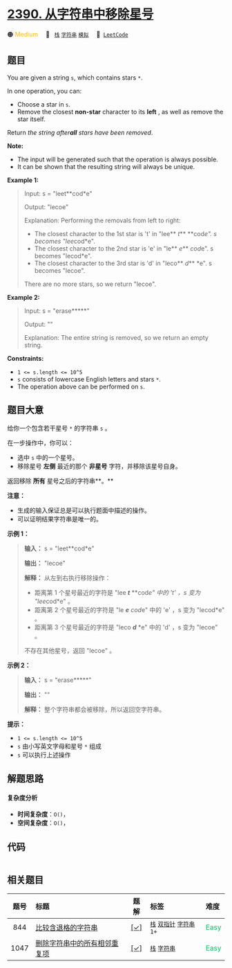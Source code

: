 # [2390. 从字符串中移除星号](https://leetcode.com/problems/removing-stars-from-a-string)

🟠 <font color=#ffb800>Medium</font>&emsp; 🔖&ensp; [`栈`](/tag/stack.md) [`字符串`](/tag/string.md) [`模拟`](/tag/simulation.md)&emsp; 🔗&ensp;[`LeetCode`](https://leetcode.com/problems/removing-stars-from-a-string)

## 题目

You are given a string `s`, which contains stars `*`.

In one operation, you can:

  * Choose a star in `s`.
  * Remove the closest **non-star** character to its **left** , as well as remove the star itself.

Return _the string after**all** stars have been removed_.

**Note:**

  * The input will be generated such that the operation is always possible.
  * It can be shown that the resulting string will always be unique.



**Example 1:**

> Input: s = "leet**cod*e"
> 
> Output: "lecoe"
> 
> Explanation: Performing the removals from left to right:
> - The closest character to the 1st star is 't' in "lee** _t_** **cod*e". s becomes "lee*cod*e".
> - The closest character to the 2nd star is 'e' in "le** _e_** *cod*e". s becomes "lecod*e".
> - The closest character to the 3rd star is 'd' in "leco** _d_** *e". s becomes "lecoe".
> 
> There are no more stars, so we return "lecoe".

**Example 2:**

> Input: s = "erase*****"
> 
> Output: ""
> 
> Explanation: The entire string is removed, so we return an empty string.

**Constraints:**

  * `1 <= s.length <= 10^5`
  * `s` consists of lowercase English letters and stars `*`.
  * The operation above can be performed on `s`.


## 题目大意

给你一个包含若干星号 `*` 的字符串 `s` 。

在一步操作中，你可以：

  * 选中 `s` 中的一个星号。
  * 移除星号 **左侧** 最近的那个 **非星号** 字符，并移除该星号自身。

返回移除 **所有** 星号之后的字符串**。**

**注意：**

  * 生成的输入保证总是可以执行题面中描述的操作。
  * 可以证明结果字符串是唯一的。



**示例 1：**

> 
> 
> 
> 
> 
> **输入：** s = "leet**cod*e"
> 
> **输出：** "lecoe"
> 
> **解释：** 从左到右执行移除操作：
> - 距离第 1 个星号最近的字符是 "lee _**t**_ **cod*e" 中的 't' ，s 变为 "lee*cod*e" 。
> - 距离第 2 个星号最近的字符是 "le _**e**_ *cod*e" 中的 'e' ，s 变为 "lecod*e" 。
> - 距离第 3 个星号最近的字符是 "leco _**d**_ *e" 中的 'd' ，s 变为 "lecoe" 。
> 
> 不存在其他星号，返回 "lecoe" 。

**示例 2：**

> 
> 
> 
> 
> 
> **输入：** s = "erase*****"
> 
> **输出：** ""
> 
> **解释：** 整个字符串都会被移除，所以返回空字符串。
> 
> 



**提示：**

  * `1 <= s.length <= 10^5`
  * `s` 由小写英文字母和星号 `*` 组成
  * `s` 可以执行上述操作


## 解题思路

#### 复杂度分析

- **时间复杂度**：`O()`，
- **空间复杂度**：`O()`，

## 代码

```javascript

```

## 相关题目

<!-- prettier-ignore -->
| 题号 | 标题 | 题解 | 标签 | 难度 |
| :------: | :------ | :------: | :------ | :------ |
| 844 | [比较含退格的字符串](https://leetcode.com/problems/backspace-string-compare) | [[✓]](/problem/0844.md) |  [`栈`](/tag/stack.md) [`双指针`](/tag/two-pointers.md) [`字符串`](/tag/string.md) `1+` | <font color=#15bd66>Easy</font> |
| 1047 | [删除字符串中的所有相邻重复项](https://leetcode.com/problems/remove-all-adjacent-duplicates-in-string) | [[✓]](/problem/1047.md) |  [`栈`](/tag/stack.md) [`字符串`](/tag/string.md) | <font color=#15bd66>Easy</font> |